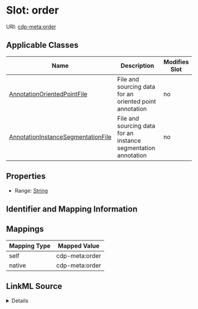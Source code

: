 

# Slot: order

URI: [cdp-meta:order](metadataorder)



<!-- no inheritance hierarchy -->





## Applicable Classes

| Name | Description | Modifies Slot |
| --- | --- | --- |
| [AnnotationOrientedPointFile](AnnotationOrientedPointFile.md) | File and sourcing data for an oriented point annotation |  no  |
| [AnnotationInstanceSegmentationFile](AnnotationInstanceSegmentationFile.md) | File and sourcing data for an instance segmentation annotation |  no  |







## Properties

* Range: [String](String.md)





## Identifier and Mapping Information








## Mappings

| Mapping Type | Mapped Value |
| ---  | ---  |
| self | cdp-meta:order |
| native | cdp-meta:order |




## LinkML Source

<details>
```yaml
name: order
alias: order
domain_of:
- AnnotationOrientedPointFile
- AnnotationInstanceSegmentationFile
range: string

```
</details>
